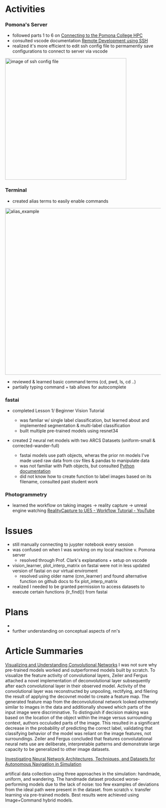 # Activities

### Pomona's Server
+ followed parts 1 to 6 on [Connecting to the Pomona College HPC](https://cs.pomona.edu/classes/cs152/pages/pomona-hpc.mdeep.html#usefulandrequiredenvironmentvariablesandaliases)
+ consulted vscode documentation [Remote Development using SSH](https://code.visualstudio.com/docs/remote/ssh)
+ realized it's more efficient to edit ssh config file to permamently save configurations to connect to server via vscode 
<img width="392" alt="image of ssh config file" src="https://user-images.githubusercontent.com/78676977/171508606-e0c17c4d-2c6f-47bc-8591-15a3256fade8.png">


### Terminal 
+ created alias terms to easily enable commands 
<img width="537" alt="alias_example" src="https://user-images.githubusercontent.com/78676977/171508111-e8af89ef-636a-4f89-9ed9-3dabc728bff1.png">

+ reviewed & learned basic command terms (cd, pwd, ls, cd ..)
+ partially typing command + tab allows for autocomplete


### fastai 
+ completed Lesson 1/ Beginner Vision Tutorial
  + was famliar w/ single label classification, but learned about and implemented segmentation & multi-label classification
  + built multiple pre-trained models using resnet34
 
+ created 2 neural net models with two ARCS Datasets (uniform-small & corrected-wander-full)
  + fastai models use path objects, wheras the prior nn models I've made used raw data from csv files & pandas to manipulate data
  + was not familiar with Path objects, but consulted [Python documentation](https://docs.python.org/3/library/pathlib.html#pathlib.Path)
  + did not know how to create function to label images based on its filename, consulted past student work 

### Photogrammetry
+ learned the workflow on taking images -> reality capture -> unreal engine watching [RealityCapture to UE5 - Workflow Tutorial - YouTube](https://www.youtube.com/watch?app=desktop&v=WrCOhes1Zgg)


# Issues
+ still manually connecting to juypter notebook every session 
+ was confused on when I was working on my local machine v. Pomona server
  + resolved through Prof. Clark's explanations + setup on vscode
+ vision_learner, plot_interp_matrix on fastai were not in less updated version of fastai on our virtual enviroment
  + resolved using older name (cnn_learner) and found alternative function on github docs to fix plot_interp_matrix
+ realized I needed to be granted permission to access datasets to execute certain functions (lr_find()) from fastai


# Plans
+ 
+ further understanding on conceptual aspects of nn's

# Article Summaries

[Visualizing and Understanding Convolutional Networks](https://link.springer.com/content/pdf/10.1007/978-3-319-10590-1_53.pdf)
I was not sure why pre-trained models worked and outperformed models built by scratch. To visualize the feature activity of convolutional layers, Zeiler and Fergus attached a novel implementation of deconvolutional layer subsequently after each convolutional layer in their observed model. Activity of the convolutional layer was reconstructed by unpooling, rectifying, and filering the result of applying the decovnet model to create a feature map. The generated feature map from the deconvolutional network looked extremely similar to images in the data and additionally showed which parts of the input image were discriminative. To distinguish if decision making was based on the location of the object within the image versus surrounding context, authors occuluded parts of the image. This resulted in a significant decrease in the probability of predicting the correct label, validating that classifying behavior of the model was reliant on the image features, not surroundings. Zeiler and Fergus concluded that features convolutational neural nets use are deliberate, interpretable patterns and demonstrate large capacity to be generalized to other image datasets.

[Investigating Neural Network Architectures, Techniques, and Datasets for Autonomous Navigation in Simulation](https://cs.pomona.edu/~ajc/pdf/Chang.2021.SSCI.Architectures.pdf)

artifical data collection using three approaches in the simulation: handmade, uniform, and wandering. The handmade dataset produced worse-performing models due to the lack of noise: too few examples of deviations from the ideal path were present in the dataset.  from scratch v. transfer learning via pre-trained models. Best results were achieved using Image+Command hybrid models.
